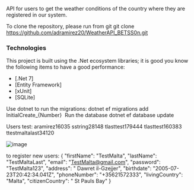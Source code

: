 API for users to get the weather conditions of the country where they are registered in our system.

To clone the repository, please run from git git clone https://github.com/adramirez20/WeatherAPI_BETSS0n.git

### Technologies

This project is built using the .Net ecosystem libraries; it is good you know the following items to have a good performance:

- [.Net 7]
- [Entity Framework]
- [xUnit]
- [SQLite]

Use dotnet to run the migrations:
dotnet ef migrations add InitialCreate_{Number}
​
Run the database
dotnet ef database update 

Users test:
aramirez16035
sstring28148
tlasttest179444
tlasttest160383
ttestmaltalast34120

![image](https://github.com/user-attachments/assets/55c81734-6b0f-4714-81ba-621c2d1fa38d)


to register new users:
{
  "firstName": "TestMalta", 
  "lastName": "TestMaltaLast",
  "email": "TestMalta@gmail.com",
  "password": "TestMalta123",
  "address": " Dawret il-Gzejjer",
  "birthdate": "2005-07-23T20:42:34.041Z",
  "phoneNumber": "+35621572333",
  "livingCountry": "Malta",
  "citizenCountry": " St Pauls Bay"
}


